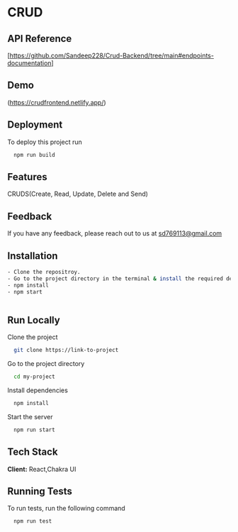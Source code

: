 

# CRUD


## API Reference
[https://github.com/Sandeep228/Crud-Backend/tree/main#endpoints-documentation]

## Demo
(https://crudfrontend.netlify.app/)


## Deployment

To deploy this project run

```bash
  npm run build
```


## Features
CRUDS(Create, Read, Update, Delete and Send)



## Feedback

If you have any feedback, please reach out to us at sd769113@gmail.com


## Installation



```bash
- Clone the repositroy.
- Go to the project directory in the terminal & install the required dependencies by using:
- npm install
- npm start



```
    
## Run Locally

Clone the project

```bash
  git clone https://link-to-project
```

Go to the project directory

```bash
  cd my-project
```

Install dependencies

```bash
  npm install
```

Start the server

```bash
  npm run start
```



## Tech Stack

**Client:** React,Chakra UI


## Running Tests

To run tests, run the following command

```bash
  npm run test
```

